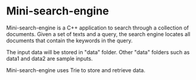 # Mini-search-engine

Mini-search-engine is a C++ application to search through a collection of documents. Given a set of texts and a query, the search engine locates all documents that contain the keywords in the query.

The input data will be stored in "data" folder. Other "data" folders such as data1 and data2 are sample inputs. 

Mini-search-engine uses Trie to store and retrieve data.
